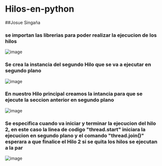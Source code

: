 # Hilos-en-python
##Josue Singaña

### se importan las librerias para poder realizar la ejecucion de los hilos
![image](https://user-images.githubusercontent.com/65979995/178618772-e57eb702-a190-4bc9-b6cf-207d12531f6d.png)

### Se crea la instancia del segundo Hilo que se va a ejecutar en segundo plano
![image](https://user-images.githubusercontent.com/65979995/178618713-9f82f9c3-0dfb-4226-bc4d-38b9c6132522.png)

### En nuestro Hilo principal creamos la intancia para que se ejecute la seccion anterior en segundo plano
![image](https://user-images.githubusercontent.com/65979995/178619102-a3f9fade-f4c4-4a4e-98b3-b98ec19cd964.png)

### Se especifica cuando va iniciar y terminar la ejecucion del hilo 2, en este caso la linea de codigo  "thread.start" iniciara la ejecucion en segundo plano y el comando "thread.join()" esperara a que finalice el Hilo 2 si se quita los hilos se ejecutan a la par
![image](https://user-images.githubusercontent.com/65979995/178619691-13d95e8e-06b7-47b4-a762-c387d849be81.png)
